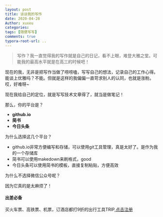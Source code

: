 ```yaml
---
layout: post
title: 谈谈我的写作
date: 2020-04-28
Author: xuxeu
categories: 
tags: [随便写写]
comments: true
typora-root-url: ..
---
```


> 写作？我一直觉得我的写作就是自己的日记，看不上眼，难登大雅之堂。可能我的最高水平就是在高三的时候吧！

现在的我，无非是把写作当做了唠唠嗑，写写自己的想法，记录自己的工作心得。能谈上优雅吗？不能。但就是这样的我偏偏一直苛求别人的认同，也就是涨粉。哎，好难呀~

现在我给自己的定位，就是写写技术文章得了，就当是做笔记！

那么，你的平台是？

- **github.io**
- **简书**
- **今日头条**

为什么选择这几个平台？

- github.io非常方便编写和存储，可以使用git工具管理，真是太好了。是作为我的一个存储库
- 简书可以使用makedown来刷格式，good
- 今日头条可以使用简书的模板，直接复制粘贴，方便高效

为什么不选择微信公众号呢？

因为它真的是太麻烦了！

#### 出差必备

买火车票、高铁票、机票，订酒店都打9折的出行工具TRIP,[点击注册](https://h5.itrip.world/#/register/6tpd1Z)